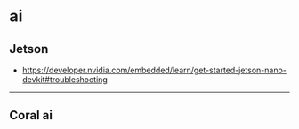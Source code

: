 # ai
## Jetson

* https://developer.nvidia.com/embedded/learn/get-started-jetson-nano-devkit#troubleshooting
- - - 
## Coral ai
